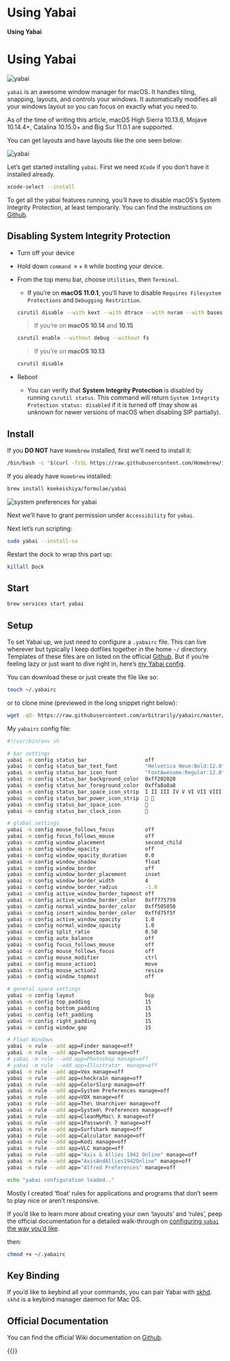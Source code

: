 # Using Yabai

**Using Yabai**
<!--more-->
# Using Yabai

![yabai](https://marko.tech/media/yabai-intro.jpg)

`yabai` is an awesome window manager for macOS. It handles tiling, snapping, layouts, and controls your windows. It automatically modifies all your windows layout so you can focus on exactly what you need to.

As of the time of writing this article, macOS High Sierra 10.13.6, Mojave 10.14.4+, Catalina 10.15.0+ and Big Sur 11.0.1 are supported.

You can get layouts and have layouts like the one seen below:

![yabai](https://marko.tech/media/yabai.jpg)

Let’s get started installing `yabai`. First we need `XCode` if you don’t have it installed already.

```bash
xcode-select --install
```

To get all the yabai features running, you’ll have to disable macOS’s System Integrity Protection, at least temporarily. You can find the instructions on [Github](https://github.com/koekeishiya/yabai/wiki/Disabling-System-Integrity-Protection).

## Disabling System Integrity Protection

- Turn off your device

- Hold down `command ⌘` + `R` while booting your device.

- From the top menu bar, choose `Utilities`, then `Terminal`.

  - If you’re on **macOS 11.0.1**, you’ll have to disable `Requires Filesystem Protections` and `Debugging Restriction`.

  ```bash
  csrutil disable --with kext --with dtrace --with nvram --with basesystem
  ```

  > If you’re on **macOS 10.14** and **10.15**

  ```bash
  csrutil enable --without debug --without fs
  ```

  > If you’re on **macOS 10.13**

  ```bash
  csrutil disable
  ```

- Reboot

  - You can verify that **System Integrity Protection** is disabled by running `csrutil status`. This command will return `System Integrity Protection status: disabled` if it is turned off (may show as unknown for newer versions of macOS when disabling SIP partially).

## Install

If you **DO NOT** have `Homebrew` installed, first we’ll need to install it:

```bash
/bin/bash -c "$(curl -fsSL https://raw.githubusercontent.com/Homebrew/install/master/install.sh)"
```

If you aleady have `Homebrew` installed:

```bash
brew install koekeishiya/formulae/yabai
```

![system preferences for yabai](https://marko.tech/media/yabai-sys-prefs.png)

Next we’ll have to grant permission under `Accessibility` for `yabai`.

Next let’s run scripting:

```bash
sudo yabai --install-sa
```

Restart the dock to wrap this part up:

```bash
killall Dock
```

## Start

```bash
brew services start yabai
```

## Setup

To set Yabai up, we just need to configure a `.yabairc` file. This can live wherever but typically I keep dotfiles together in the home `~/` directory. Templates of these files are on listed on the official [Github](https://github.com/koekeishiya/yabai/tree/master/examples). But if you’re feeling lazy or just want to dive right in, here’s [my Yabai config](https://github.com/arbitrarily/yabairc/blob/master/.yabairc).

You can download these or just create the file like so:

```bash
touch ~/.yabairc
```

or to clone mine (previewed in the long snippet right below):

```bash
wget -qO- https://raw.githubusercontent.com/arbitrarily/yabairc/master/.yabairc > ~/.yabairc
```

My `yabairc` config file:

```bash
#!/usr/bin/env sh

# bar settings
yabai -m config status_bar                   off
yabai -m config status_bar_text_font         "Helvetica Neue:Bold:12.0"
yabai -m config status_bar_icon_font         "FontAwesome:Regular:12.0"
yabai -m config status_bar_background_color  0xff202020
yabai -m config status_bar_foreground_color  0xffa8a8a8
yabai -m config status_bar_space_icon_strip  I II III IV V VI VII VIII IX X
yabai -m config status_bar_power_icon_strip   
yabai -m config status_bar_space_icon        
yabai -m config status_bar_clock_icon        

# global settings
yabai -m config mouse_follows_focus          off
yabai -m config focus_follows_mouse          off
yabai -m config window_placement             second_child
yabai -m config window_opacity               off
yabai -m config window_opacity_duration      0.0
yabai -m config window_shadow                float
yabai -m config window_border                off
yabai -m config window_border_placement      inset
yabai -m config window_border_width          4
yabai -m config window_border_radius         -1.0
yabai -m config active_window_border_topmost off
yabai -m config active_window_border_color   0xff775759
yabai -m config normal_window_border_color   0xff505050
yabai -m config insert_window_border_color   0xffd75f5f
yabai -m config active_window_opacity        1.0
yabai -m config normal_window_opacity        1.0
yabai -m config split_ratio                  0.50
yabai -m config auto_balance                 off
yabai -m config focus_follows_mouse          off
yabai -m config mouse_follows_focus          off
yabai -m config mouse_modifier               ctrl
yabai -m config mouse_action1                move
yabai -m config mouse_action2                resize
yabai -m config window_topmost               off

# general space settings
yabai -m config layout                       bsp
yabai -m config top_padding                  15
yabai -m config bottom_padding               15
yabai -m config left_padding                 15
yabai -m config right_padding                15
yabai -m config window_gap                   15

# Float Windows
yabai -m rule --add app=Finder manage=off
yabai -m rule --add app=Tweetbot manage=off
# yabai -m rule --add app=Photoshop manage=off
# yabai -m rule --add app=Illustrator  manage=off
yabai -m rule --add app=Vox manage=off
yabai -m rule --add app=checkra1n manage=off
yabai -m rule --add app=ColorSlurp manage=off
yabai -m rule --add app=System Preferences manage=off
yabai -m rule --add app=VOX manage=off
yabai -m rule --add app=The\ Unarchiver manage=off
yabai -m rule --add app=System\ Preferences manage=off
yabai -m rule --add app=CleanMyMac\ X manage=off
yabai -m rule --add app=1Password\ 7 manage=off
yabai -m rule --add app=Surfshark manage=off
yabai -m rule --add app=Calculator manage=off
yabai -m rule --add app=Kodi manage=off
yabai -m rule --add app=VLC manage=off
yabai -m rule --add app="Axis & Allies 1942 Online" manage=off
yabai -m rule --add app="AxisAndAllies1942Online" manage=off
yabai -m rule --add app="Alfred Preferences" manage=off

echo "yabai configuration loaded.."
```

Mostly I created ‘float’ rules for applications and programs that don’t seem to play nice or aren’t responsive.

If you’d like to learn more about creating your own ‘layouts’ and ‘rules’, peep the official documentation for a detailed walk-through on [configuring `yabai` the way you’d like](https://github.com/koekeishiya/yabai/wiki/Configuration#tiling-options).

then:

```bash
chmod +x ~/.yabairc
```

## Key Binding

If you’d like to keybind all your commands, you can pair Yabai with [skhd](https://github.com/koekeishiya/skhd). `skhd` is a keybind manager daemon for Mac OS.

## Official Documentation

You can find the official Wiki documentation on [Github](https://github.com/koekeishiya/yabai/wiki).

{{<music url="https://cdn.jsdelivr.net/gh/ybrc/ybrc.github.io@Music/ybc3.mp3" name="" artist="Mr·Yang" cover="https://cdn.jsdelivr.net/gh/ybrc/ybrc.github.io@img/avatar.png" fixed="true" volume="100" loop="all" autoplay="true" preload="auto" >}}
